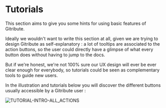 
# Tutorials

This section aims to give you some hints for using basic features of Gitribute.

Ideally we wouldn't want to write this section at all, given we are trying to design Gitribute as self-explanatory : a lot of tooltips are associated to the action buttons, so the user could directly have a glimpse of what every button does without having to jump to the docs.

But if we're honest, we're not 100% sure our UX design will ever be ever clear enough for everybody, so tutorials could be seen as complementary tools to guide new users.

In the illustration and tutorials below you will discover the different buttons usually accessible by a Gitribute user :

<div>
  <img
    alt="TUTORIAL-INTRO-ALL_ACTIONS"
    src="https://raw.githubusercontent.com/multi-coop/gitribute-documentation-content/main/images/tutorial/commented/tutorial-01.png"
    />
</div>

